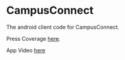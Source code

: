 # CampusConnect
The android client code for CampusConnect.

Press Coverage [here](http://epaper.newindianexpress.com/c/9163231).

App Video [here](https://www.youtube.com/embed/mX4MBeReyhA)
